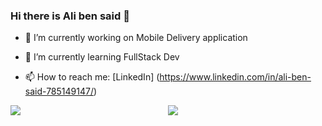 ### Hi there is Ali ben said  👋


- 🔭 I’m currently working on Mobile Delivery application 
- 🌱 I’m currently learning FullStack Dev

- 📫 How to reach me: [LinkedIn] (https://www.linkedin.com/in/ali-ben-said-785149147/)



<div class="row">
  <div class="column">
  <img src= "https://github-readme-stats.vercel.app/api/?username=ali0707&&show_icons=true&title_color=fffffff&&icon_color2acf&text_color=daf7dc&bg_color=151515" />

  
  </div>
  <div class="column">
  <img src= "https://github-readme-stats.vercel.app/api/top-langs/?username=ali0707&theme=dark&hide_langs_below=1" />

  </div>
</div>


<style>
.column {
  float: left;
  width: 50%;
}

/* Clear floats after the columns */
.row:after {
  content: "";
  display: table;
  clear: both;
}
</style>

